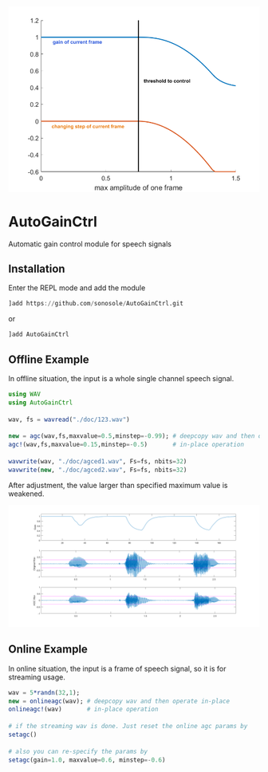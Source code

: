 ![AGC-Control-Curve](./doc/AGC-Control-Curve.png)

# AutoGainCtrl
 Automatic gain control module for speech signals

## Installation
Enter the REPL mode and add the module
```julia
]add https://github.com/sonosole/AutoGainCtrl.git
```
or
```julia
]add AutoGainCtrl
```

## Offline Example
In offline situation, the input is a whole single channel speech signal.

```julia
using WAV
using AutoGainCtrl

wav, fs = wavread("./doc/123.wav")

new = agc(wav,fs,maxvalue=0.5,minstep=-0.99); # deepcopy wav and then operate in-place
agc!(wav,fs,maxvalue=0.15,minstep=-0.5)       # in-place operation

wavwrite(wav, "./doc/agced1.wav", Fs=fs, nbits=32)
wavwrite(new, "./doc/agced2.wav", Fs=fs, nbits=32)
```

After adjustment, the value larger than specified maximum value is weakened.

![agced](/doc/agced-wav.png)


## Online Example
In online situation, the input is a frame of speech signal, so it is for streaming usage.

```julia
wav = 5*randn(32,1);
new = onlineagc(wav); # deepcopy wav and then operate in-place
onlineagc!(wav)       # in-place operation

# if the streaming wav is done. Just reset the online agc params by
setagc()

# also you can re-specify the params by
setagc(gain=1.0, maxvalue=0.6, minstep=-0.6)
```
